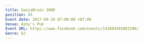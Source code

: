 ```yaml
---
title: GanjaBrain 3000
position: 43
Event date: 2017-09-10 07:00:00 +07:00
Venue: Ashy's Pub
Event URL: https://www.facebook.com/events/141894203081596/
Genre: DJ
---
```


